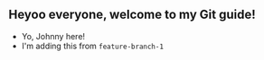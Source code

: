 ## Heyoo everyone, welcome to my Git guide!

- Yo, Johnny here!
- I'm adding this from `feature-branch-1`